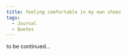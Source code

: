 ```yaml
---
title: feeling comfortable in my own shoes
tags:
  - Journal
  - Quotes
---
```


to be continued...

